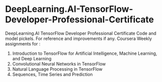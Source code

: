 # DeepLearning.AI-TensorFlow-Developer-Professional-Certificate
DeepLearning.AI TensorFlow Developer Professional Certificate Code and model pickels. For reference and improvements if any.
Coursera Weekly assignments for :
1. Introduction to TensorFlow for Artificial Intelligence, Machine Learning, and Deep Learning
2. Convolutional Neural Networks in TensorFlow
3. Natural Language Processing in TensorFlow
4. Sequences, Time Series and Prediction
